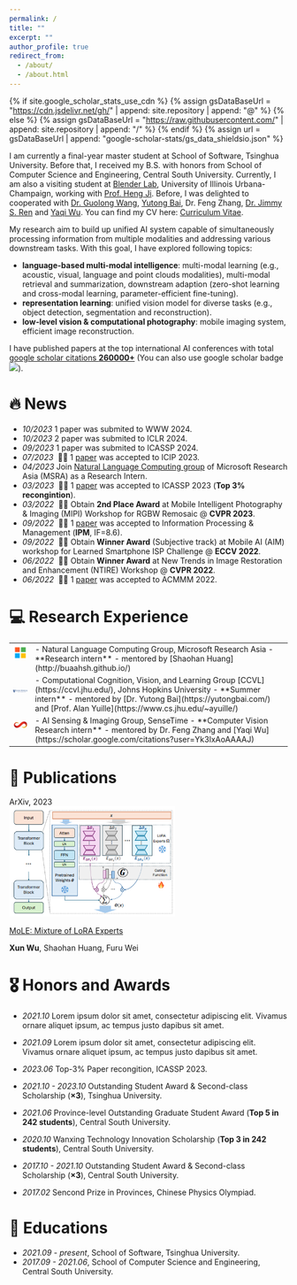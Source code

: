 ```yaml
---
permalink: /
title: ""
excerpt: ""
author_profile: true
redirect_from: 
  - /about/
  - /about.html
---
```


{% if site.google_scholar_stats_use_cdn %}
{% assign gsDataBaseUrl = "https://cdn.jsdelivr.net/gh/" | append: site.repository | append: "@" %}
{% else %}
{% assign gsDataBaseUrl = "https://raw.githubusercontent.com/" | append: site.repository | append: "/" %}
{% endif %}
{% assign url = gsDataBaseUrl | append: "google-scholar-stats/gs_data_shieldsio.json" %}

<span class='anchor' id='about-me'></span>

I am currently a final-year master student at School of Software, Tsinghua University. Before that, I received my B.S. with honors from School of Computer Science and Engineering, Central South University. Currently, I am also a visiting student at [Blender Lab](http://blender.cs.illinois.edu/), University of Illinois Urbana-Champaign, working with [Prof. Heng Ji](http://blender.cs.illinois.edu/hengji.html). Before, I was delighted to cooperated with [Dr. Guolong Wang](https://scholar.google.com/citations?user=vc0T1NoAAAAJ&hl=zh-CN&oi=sra), [Yutong Bai](https://yutongbai.com/), Dr. Feng Zhang, [Dr. Jimmy S. Ren](http://www.jimmyren.com/) and [Yaqi Wu](https://scholar.google.com/citations?user=Yk3lxAoAAAAJ). You can find my CV here: [Curriculum Vitae](./files/cv_wuxun_tsinghua_university_2024_fall_PhD_application.pdf).

My research aim to build up unified AI system capable of simultaneously processing information from multiple modalities and addressing various downstream tasks. With this goal, I have explored following topics:
* **language-based multi-modal intelligence**: multi-modal learning (e.g., acoustic, visual, language and point clouds modalities), multi-modal retrieval and summarization, downstream adaption (zero-shot learning and cross-modal learning, parameter-efficient fine-tuning).
* **representation learning**: unified vision model for diverse tasks (e.g., object detection, segmentation and reconstruction).
* **low-level vision & computational photography**: mobile imaging system, efficient image reconstruction.

I have published papers at the top international AI conferences with total <a href='https://scholar.google.com/citations?user=H6v9t9kAAAAJ'>google scholar citations <strong><span id='total_cit'>260000+</span></strong></a> (You can also use google scholar badge <a href='https://scholar.google.com/citations?user=H6v9t9kAAAAJ'><img src="https://img.shields.io/endpoint?url={{ url | url_encode }}&logo=Google%20Scholar&labelColor=f6f6f6&color=9cf&style=flat&label=citations"></a>).


# 🔥 News
- *10/2023* 1 paper was submited to WWW 2024.
- *10/2023* 2 paper was submited to ICLR 2024.
- *09/2023* 1 paper was submited to ICASSP 2024.
- *07/2023* &nbsp;🎉🎉 1 [paper](https://ieeexplore.ieee.org/abstract/document/10222116) was accepted to ICIP 2023.
- *04/2023* Join [Natural Language Computing group](https://www.microsoft.com/en-us/research/group/natural-language-computing/) of Microsoft Research Asia (MSRA) as a Research Intern.
- *03/2023* &nbsp;🎉🎉 1 [paper](https://ieeexplore.ieee.org/abstract/document/10095231) was accepted to ICASSP 2023 (**Top 3% recongintion**).
- *03/2022* &nbsp;🎉🎉 Obtain **2nd Place Award** at Mobile Intelligent Photography & Imaging (MIPI) Workshop for RGBW Remosaic @ **CVPR 2023**.
- *09/2022* &nbsp;🎉🎉 1 [paper](https://www.sciencedirect.com/science/article/pii/S0306457322002485) was accepted to Information Processing & Management (<b>IPM</b>, IF=8.6).
- *09/2022* &nbsp;🎉🎉 Obtain **Winner Award** (Subjective track) at Mobile AI (AIM) workshop for Learned Smartphone ISP Challenge @ **ECCV 2022**.
- *06/2022* &nbsp;🎉🎉 Obtain **Winner Award** at New Trends in Image Restoration and Enhancement (NTIRE) Workshop @ **CVPR 2022**.
- *06/2022* &nbsp;🎉🎉 1 [paper](https://dl.acm.org/doi/pdf/10.1145/3503161.3548004) was accepted to ACMMM 2022.

# 💻 Research Experience
<table class="imgtable">

<tr>
<td>
  <img src="../images/icons8-microsoft-480.png" alt="", width="150px"/>&nbsp;
</td>
<td>
- Natural Language Computing Group, Microsoft Research Asia
- **Research intern**
- mentored by [Shaohan Huang](http://buaahsh.github.io/)
</td>
</tr>

<tr>
<td>
  <img src="../images/CCVL.png" alt="", width="150px"/>&nbsp;
</td>
<td>
- Computational Cognition, Vision, and Learning Group [CCVL](https://ccvl.jhu.edu/), Johns Hopkins University
- **Summer intern**
- mentored by [Dr. Yutong Bai](https://yutongbai.com/) and [Prof. Alan Yuille](https://www.cs.jhu.edu/~ayuille/)
</td>
</tr>

<tr>
<td><img src="../images/sensetime.png" alt="", width="150px"/>&nbsp;</td>
<td>
- AI Sensing & Imaging Group, SenseTime
- **Computer Vision Research intern**
- mentored by Dr. Feng Zhang and [Yaqi Wu](https://scholar.google.com/citations?user=Yk3lxAoAAAAJ)
</td>
</tr>

</table>

# 📝 Publications 

<!--
<div class='paper-box'><div class='paper-box-image'><div><div class="badge">CVPR 2016</div><img src='images/500x300.png' alt="sym" width="100%"></div></div>
<div class='paper-box-text' markdown="1">

[Deep Residual Learning for Image Recognition](https://openaccess.thecvf.com/content_cvpr_2016/papers/He_Deep_Residual_Learning_CVPR_2016_paper.pdf)

**Kaiming He**, Xiangyu Zhang, Shaoqing Ren, Jian Sun

[**Project**](https://scholar.google.com/citations?view_op=view_citation&hl=zh-CN&user=DhtAFkwAAAAJ&citation_for_view=DhtAFkwAAAAJ:ALROH1vI_8AC) <strong><span class='show_paper_citations' data='DhtAFkwAAAAJ:ALROH1vI_8AC'></span></strong>
- Lorem ipsum dolor sit amet, consectetur adipiscing elit. Vivamus ornare aliquet ipsum, ac tempus justo dapibus sit amet. 
</div>
</div>

- [Lorem ipsum dolor sit amet, consectetur adipiscing elit. Vivamus ornare aliquet ipsum, ac tempus justo dapibus sit amet](https://github.com), A, B, C, **CVPR 2020**
-->

<!-- MoLE -->
<div class='paper-box'><div class='paper-box-image'><div><div class="badge">ArXiv, 2023</div><img src='images/MoLE.png' alt="sym" width="300px"></div></div>
<div class='paper-box-text' markdown="1">

[MoLE: Mixture of LoRA Experts](https://openreview.net/pdf?id=uWvKBCYh4S)

**Xun Wu**, Shaohan Huang, Furu Wei 
</div>
</div>

# 🎖 Honors and Awards
- *2021.10* Lorem ipsum dolor sit amet, consectetur adipiscing elit. Vivamus ornare aliquet ipsum, ac tempus justo dapibus sit amet. 
- *2021.09* Lorem ipsum dolor sit amet, consectetur adipiscing elit. Vivamus ornare aliquet ipsum, ac tempus justo dapibus sit amet.

- *2023.06* Top-3% Paper recongition, ICASSP 2023.
- *2021.10 - 2023.10* Outstanding Student Award & Second-class Scholarship (**×3**), Tsinghua University.
- *2021.06* Province-level Outstanding Graduate Student Award (**Top 5 in 242 students**), Central South University.
- *2020.10* Wanxing Technology Innovation Scholarship (**Top 3 in 242 students**), Central South University.
- *2017.10 - 2021.10* Outstanding Student Award & Second-class Scholarship (**×3**), Central South University.
- *2017.02* Sencond Prize in Provinces, Chinese Physics Olympiad.

# 📖 Educations
- *2021.09 - present*, School of Software, Tsinghua University.
- *2017.09 - 2021.06*, School of Computer Science and Engineering, Central South University.

<script type="text/javascript" id="clustrmaps" src="//clustrmaps.com/map_v2.js?d=q5yZ95KjsZ7AOjImFnG6K7CAzgEw1bXRYg2t7KBkpvY&cl=ffffff&w=200"></script>

